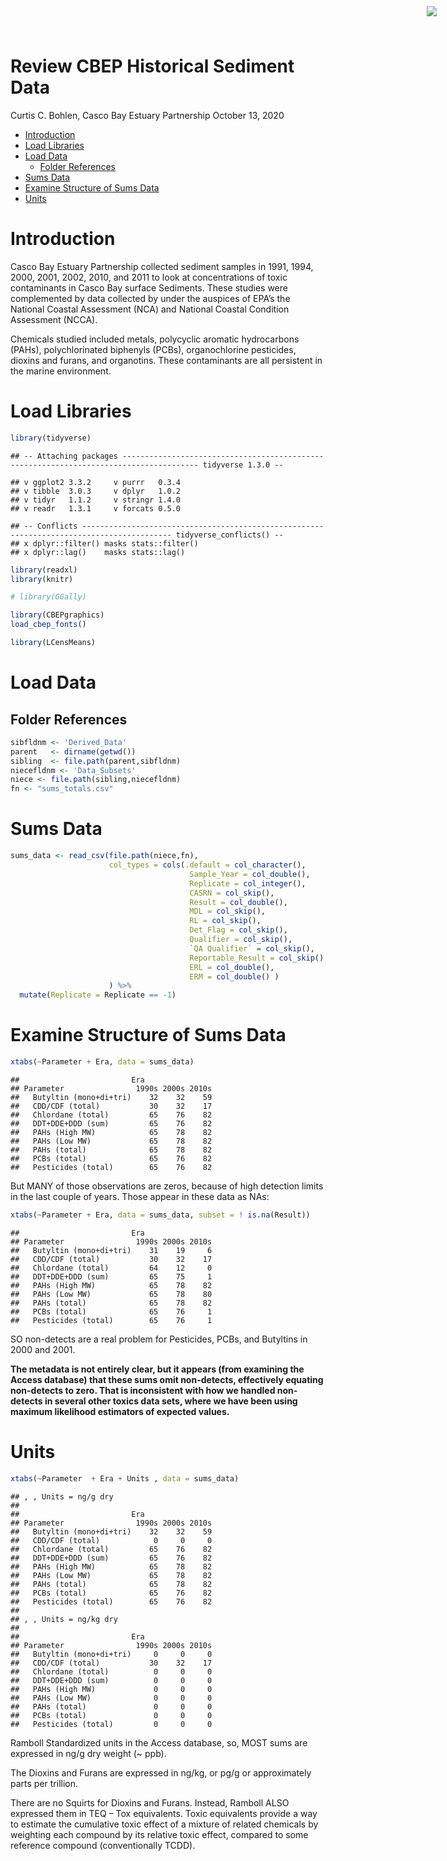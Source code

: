 Review CBEP Historical Sediment Data
================
Curtis C. Bohlen, Casco Bay Estuary Partnership
October 13, 2020

  - [Introduction](#introduction)
  - [Load Libraries](#load-libraries)
  - [Load Data](#load-data)
      - [Folder References](#folder-references)
  - [Sums Data](#sums-data)
  - [Examine Structure of Sums Data](#examine-structure-of-sums-data)
  - [Units](#units)

<img
    src="https://www.cascobayestuary.org/wp-content/uploads/2014/04/logo_sm.jpg"
    style="position:absolute;top:10px;right:50px;" />

# Introduction

Casco Bay Estuary Partnership collected sediment samples in 1991, 1994,
2000, 2001, 2002, 2010, and 2011 to look at concentrations of toxic
contaminants in Casco Bay surface Sediments. These studies were
complemented by data collected by under the auspices of EPA’s the
National Coastal Assessment (NCA) and National Coastal Condition
Assessment (NCCA).

Chemicals studied included metals, polycyclic aromatic hydrocarbons
(PAHs), polychlorinated biphenyls (PCBs), organochlorine pesticides,
dioxins and furans, and organotins. These contaminants are all
persistent in the marine environment.

# Load Libraries

``` r
library(tidyverse)
```

    ## -- Attaching packages --------------------------------------------------------------------------------------- tidyverse 1.3.0 --

    ## v ggplot2 3.3.2     v purrr   0.3.4
    ## v tibble  3.0.3     v dplyr   1.0.2
    ## v tidyr   1.1.2     v stringr 1.4.0
    ## v readr   1.3.1     v forcats 0.5.0

    ## -- Conflicts ------------------------------------------------------------------------------------------ tidyverse_conflicts() --
    ## x dplyr::filter() masks stats::filter()
    ## x dplyr::lag()    masks stats::lag()

``` r
library(readxl)
library(knitr)

# library(GGally)

library(CBEPgraphics)
load_cbep_fonts()

library(LCensMeans)
```

# Load Data

## Folder References

``` r
sibfldnm <- 'Derived_Data'
parent   <- dirname(getwd())
sibling  <- file.path(parent,sibfldnm)
niecefldnm <- 'Data_Subsets'
niece <- file.path(sibling,niecefldnm)
fn <- "sums_totals.csv"
```

# Sums Data

``` r
sums_data <- read_csv(file.path(niece,fn),
                      col_types = cols(.default = col_character(),
                                        Sample_Year = col_double(),
                                        Replicate = col_integer(),
                                        CASRN = col_skip(),
                                        Result = col_double(),
                                        MDL = col_skip(),
                                        RL = col_skip(),
                                        Det_Flag = col_skip(),
                                        Qualifier = col_skip(),
                                        `QA Qualifier` = col_skip(),
                                        Reportable_Result = col_skip(),
                                        ERL = col_double(),
                                        ERM = col_double() )
                      ) %>%
  mutate(Replicate = Replicate == -1)
```

# Examine Structure of Sums Data

``` r
xtabs(~Parameter + Era, data = sums_data)
```

    ##                         Era
    ## Parameter                1990s 2000s 2010s
    ##   Butyltin (mono+di+tri)    32    32    59
    ##   CDD/CDF (total)           30    32    17
    ##   Chlordane (total)         65    76    82
    ##   DDT+DDE+DDD (sum)         65    76    82
    ##   PAHs (High MW)            65    78    82
    ##   PAHs (Low MW)             65    78    82
    ##   PAHs (total)              65    78    82
    ##   PCBs (total)              65    76    82
    ##   Pesticides (total)        65    76    82

But MANY of those observations are zeros, because of high detection
limits in the last couple of years. Those appear in these data as NAs:

``` r
xtabs(~Parameter + Era, data = sums_data, subset = ! is.na(Result))
```

    ##                         Era
    ## Parameter                1990s 2000s 2010s
    ##   Butyltin (mono+di+tri)    31    19     6
    ##   CDD/CDF (total)           30    32    17
    ##   Chlordane (total)         64    12     0
    ##   DDT+DDE+DDD (sum)         65    75     1
    ##   PAHs (High MW)            65    78    82
    ##   PAHs (Low MW)             65    78    80
    ##   PAHs (total)              65    78    82
    ##   PCBs (total)              65    76     1
    ##   Pesticides (total)        65    76     1

SO non-detects are a real problem for Pesticides, PCBs, and Butyltins in
2000 and 2001.

**The metadata is not entirely clear, but it appears (from examining the
Access database) that these sums omit non-detects, effectively equating
non-detects to zero. That is inconsistent with how we handled
non-detects in several other toxics data sets, where we have been using
maximum likelihood estimators of expected values.**

# Units

``` r
xtabs(~Parameter  + Era + Units , data = sums_data)
```

    ## , , Units = ng/g dry
    ## 
    ##                         Era
    ## Parameter                1990s 2000s 2010s
    ##   Butyltin (mono+di+tri)    32    32    59
    ##   CDD/CDF (total)            0     0     0
    ##   Chlordane (total)         65    76    82
    ##   DDT+DDE+DDD (sum)         65    76    82
    ##   PAHs (High MW)            65    78    82
    ##   PAHs (Low MW)             65    78    82
    ##   PAHs (total)              65    78    82
    ##   PCBs (total)              65    76    82
    ##   Pesticides (total)        65    76    82
    ## 
    ## , , Units = ng/kg dry
    ## 
    ##                         Era
    ## Parameter                1990s 2000s 2010s
    ##   Butyltin (mono+di+tri)     0     0     0
    ##   CDD/CDF (total)           30    32    17
    ##   Chlordane (total)          0     0     0
    ##   DDT+DDE+DDD (sum)          0     0     0
    ##   PAHs (High MW)             0     0     0
    ##   PAHs (Low MW)              0     0     0
    ##   PAHs (total)               0     0     0
    ##   PCBs (total)               0     0     0
    ##   Pesticides (total)         0     0     0

Ramboll Standardized units in the Access database, so, MOST sums are
expressed in ng/g dry weight (\~ ppb).

The Dioxins and Furans are expressed in ng/kg, or pg/g or approximately
parts per trillion.

There are no Squirts for Dioxins and Furans. Instead, Ramboll ALSO
expressed them in TEQ – Tox equivalents. Toxic equivalents provide a way
to estimate the cumulative toxic effect of a mixture of related
chemicals by weighting each compound by its relative toxic effect,
compared to some reference compound (conventionally TCDD).
